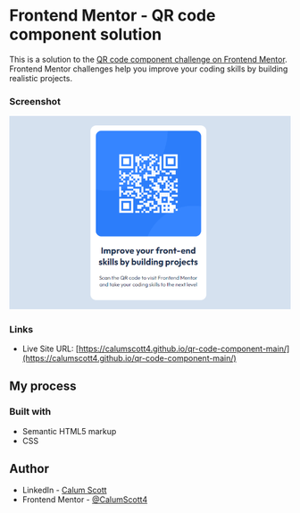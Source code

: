 # Frontend Mentor - QR code component solution

This is a solution to the [QR code component challenge on Frontend Mentor](https://www.frontendmentor.io/challenges/qr-code-component-iux_sIO_H). Frontend Mentor challenges help you improve your coding skills by building realistic projects. 

### Screenshot

![](./screenshot.png)

### Links

- Live Site URL: [https://calumscott4.github.io/qr-code-component-main/](https://calumscott4.github.io/qr-code-component-main/)

## My process

### Built with

- Semantic HTML5 markup
- CSS

## Author

- LinkedIn - [Calum Scott](https://www.linkedin.com/in/calum-francis-scott/)
- Frontend Mentor - [@CalumScott4](https://www.frontendmentor.io/profile/CalumScott4)
